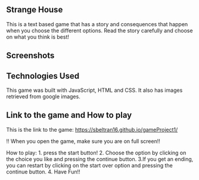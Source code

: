 ## Strange House

This is a text based game that has a story and consequences that happen when you choose the different options.
Read the story carefully and choose on what you think is best!

## Screenshots



## Technologies Used

This game was built with JavaScript, HTML and CSS. It also has images retrieved from google images.


## Link to the game and How to play

This is the link to the game: https://sbeltran16.github.io/gameProject1/

!! When you open the game, make sure you are on full screen!!

How to play:
    1. press the start button!
    2. Choose the option by clicking on the choice you like and pressing the continue button.
    3.If you get an ending, you can restart by clicking on the start over option and pressing the continue button.
    4. Have Fun!!


